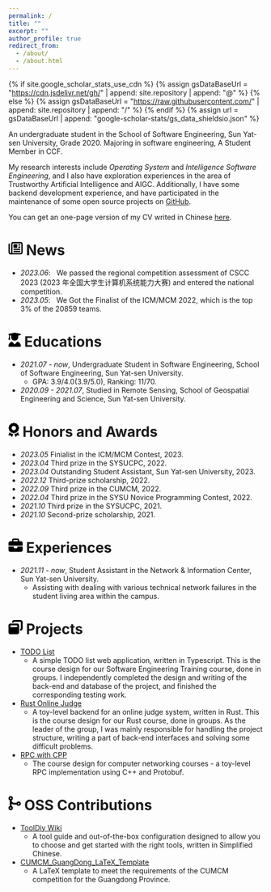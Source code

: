 ```yaml
---
permalink: /
title: ""
excerpt: ""
author_profile: true
redirect_from: 
  - /about/
  - /about.html
---
```


{% if site.google_scholar_stats_use_cdn %}
{% assign gsDataBaseUrl = "https://cdn.jsdelivr.net/gh/" | append: site.repository | append: "@" %}
{% else %}
{% assign gsDataBaseUrl = "https://raw.githubusercontent.com/" | append: site.repository | append: "/" %}
{% endif %}
{% assign url = gsDataBaseUrl | append: "google-scholar-stats/gs_data_shieldsio.json" %}

<span class='anchor' id='about-me'></span>

An undergraduate student in the School of Software Engineering, Sun Yat-sen University, Grade 2020. Majoring in software engineering, A Student Member in CCF.

My research interests include *Operating System* and *Intelligence Software Engineering*, and I also have exploration experiences in the area of Trustworthy Artificial Intelligence and AIGC. Additionally, I have some backend development experience, and have participated in the maintenance of some open source projects on <a href="https://github.com/NorthSecond/" target="_blank" rel="nofollow">GitHub</a>.

You can get an one-page version of my CV writed in Chinese <a href="./assets/pdf/杨翼飞_个人简历.pdf" target="_blank" rel="nofollow">here</a>.

# <svg xmlns="http://www.w3.org/2000/svg" height="1em" viewBox="0 0 512 512"><!--! Font Awesome Free 6.4.0 by @fontawesome - https://fontawesome.com License - https://fontawesome.com/license (Commercial License) Copyright 2023 Fonticons, Inc. --><path d="M168 80c-13.3 0-24 10.7-24 24V408c0 8.4-1.4 16.5-4.1 24H440c13.3 0 24-10.7 24-24V104c0-13.3-10.7-24-24-24H168zM72 480c-39.8 0-72-32.2-72-72V112C0 98.7 10.7 88 24 88s24 10.7 24 24V408c0 13.3 10.7 24 24 24s24-10.7 24-24V104c0-39.8 32.2-72 72-72H440c39.8 0 72 32.2 72 72V408c0 39.8-32.2 72-72 72H72zM176 136c0-13.3 10.7-24 24-24h96c13.3 0 24 10.7 24 24v80c0 13.3-10.7 24-24 24H200c-13.3 0-24-10.7-24-24V136zm200-24h32c13.3 0 24 10.7 24 24s-10.7 24-24 24H376c-13.3 0-24-10.7-24-24s10.7-24 24-24zm0 80h32c13.3 0 24 10.7 24 24s-10.7 24-24 24H376c-13.3 0-24-10.7-24-24s10.7-24 24-24zM200 272H408c13.3 0 24 10.7 24 24s-10.7 24-24 24H200c-13.3 0-24-10.7-24-24s10.7-24 24-24zm0 80H408c13.3 0 24 10.7 24 24s-10.7 24-24 24H200c-13.3 0-24-10.7-24-24s10.7-24 24-24z"/></svg> News

- *2023.06*: &nbsp; We passed the regional competition assessment of CSCC 2023 (2023 年全国大学生计算机系统能力大赛) and entered the national competition.
- *2023.05*: &nbsp; We Got the Finalist of the ICM/MCM 2022, which is the top 3% of the 20859 teams.

<!-- # 📝 Publications 

<div class='paper-box'><div class='paper-box-image'><div><div class="badge">CVPR 2016</div><img src='images/500x300.png' alt="sym" width="100%"></div></div>
<div class='paper-box-text' markdown="1">

[Deep Residual Learning for Image Recognition](https://openaccess.thecvf.com/content_cvpr_2016/papers/He_Deep_Residual_Learning_CVPR_2016_paper.pdf)

**Kaiming He**, Xiangyu Zhang, Shaoqing Ren, Jian Sun

[**Project**](https://scholar.google.com/citations?view_op=view_citation&hl=zh-CN&user=DhtAFkwAAAAJ&citation_for_view=DhtAFkwAAAAJ:ALROH1vI_8AC) <strong><span class='show_paper_citations' data='DhtAFkwAAAAJ:ALROH1vI_8AC'></span></strong>

- Lorem ipsum dolor sit amet, consectetur adipiscing elit. Vivamus ornare aliquet ipsum, ac tempus justo dapibus sit amet.
</div>
</div> -->

<!-- - [Lorem ipsum dolor sit amet, consectetur adipiscing elit. Vivamus ornare aliquet ipsum, ac tempus justo dapibus sit amet](https://github.com), A, B, C, **CVPR 2020** -->

# <svg xmlns="http://www.w3.org/2000/svg" height="1em" viewBox="0 0 448 512"><!--! Font Awesome Free 6.4.0 by @fontawesome - https://fontawesome.com License - https://fontawesome.com/license (Commercial License) Copyright 2023 Fonticons, Inc. --><path d="M219.3 .5c3.1-.6 6.3-.6 9.4 0l200 40C439.9 42.7 448 52.6 448 64s-8.1 21.3-19.3 23.5L352 102.9V160c0 70.7-57.3 128-128 128s-128-57.3-128-128V102.9L48 93.3v65.1l15.7 78.4c.9 4.7-.3 9.6-3.3 13.3s-7.6 5.9-12.4 5.9H16c-4.8 0-9.3-2.1-12.4-5.9s-4.3-8.6-3.3-13.3L16 158.4V86.6C6.5 83.3 0 74.3 0 64C0 52.6 8.1 42.7 19.3 40.5l200-40zM111.9 327.7c10.5-3.4 21.8 .4 29.4 8.5l71 75.5c6.3 6.7 17 6.7 23.3 0l71-75.5c7.6-8.1 18.9-11.9 29.4-8.5C401 348.6 448 409.4 448 481.3c0 17-13.8 30.7-30.7 30.7H30.7C13.8 512 0 498.2 0 481.3c0-71.9 47-132.7 111.9-153.6z"/></svg> Educations

- *2021.07 - now*, Undergraduate Student in Software Engineering, School of Software Engineering, Sun Yat-sen University.
  - GPA: 3.9/4.0(3.9/5.0), Ranking: 11/70.
- *2020.09 - 2021.07*, Studied in Remote Sensing, School of Geospatial Engineering and Science, Sun Yat-sen University.

# <svg xmlns="http://www.w3.org/2000/svg" height="1em" viewBox="0 0 384 512"><!--! Font Awesome Free 6.4.0 by @fontawesome - https://fontawesome.com License - https://fontawesome.com/license (Commercial License) Copyright 2023 Fonticons, Inc. --><path d="M173.8 5.5c11-7.3 25.4-7.3 36.4 0L228 17.2c6 3.9 13 5.8 20.1 5.4l21.3-1.3c13.2-.8 25.6 6.4 31.5 18.2l9.6 19.1c3.2 6.4 8.4 11.5 14.7 14.7L344.5 83c11.8 5.9 19 18.3 18.2 31.5l-1.3 21.3c-.4 7.1 1.5 14.2 5.4 20.1l11.8 17.8c7.3 11 7.3 25.4 0 36.4L366.8 228c-3.9 6-5.8 13-5.4 20.1l1.3 21.3c.8 13.2-6.4 25.6-18.2 31.5l-19.1 9.6c-6.4 3.2-11.5 8.4-14.7 14.7L301 344.5c-5.9 11.8-18.3 19-31.5 18.2l-21.3-1.3c-7.1-.4-14.2 1.5-20.1 5.4l-17.8 11.8c-11 7.3-25.4 7.3-36.4 0L156 366.8c-6-3.9-13-5.8-20.1-5.4l-21.3 1.3c-13.2 .8-25.6-6.4-31.5-18.2l-9.6-19.1c-3.2-6.4-8.4-11.5-14.7-14.7L39.5 301c-11.8-5.9-19-18.3-18.2-31.5l1.3-21.3c.4-7.1-1.5-14.2-5.4-20.1L5.5 210.2c-7.3-11-7.3-25.4 0-36.4L17.2 156c3.9-6 5.8-13 5.4-20.1l-1.3-21.3c-.8-13.2 6.4-25.6 18.2-31.5l19.1-9.6C65 70.2 70.2 65 73.4 58.6L83 39.5c5.9-11.8 18.3-19 31.5-18.2l21.3 1.3c7.1 .4 14.2-1.5 20.1-5.4L173.8 5.5zM272 192a80 80 0 1 0 -160 0 80 80 0 1 0 160 0zM1.3 441.8L44.4 339.3c.2 .1 .3 .2 .4 .4l9.6 19.1c11.7 23.2 36 37.3 62 35.8l21.3-1.3c.2 0 .5 0 .7 .2l17.8 11.8c5.1 3.3 10.5 5.9 16.1 7.7l-37.6 89.3c-2.3 5.5-7.4 9.2-13.3 9.7s-11.6-2.2-14.8-7.2L74.4 455.5l-56.1 8.3c-5.7 .8-11.4-1.5-15-6s-4.3-10.7-2.1-16zm248 60.4L211.7 413c5.6-1.8 11-4.3 16.1-7.7l17.8-11.8c.2-.1 .4-.2 .7-.2l21.3 1.3c26 1.5 50.3-12.6 62-35.8l9.6-19.1c.1-.2 .2-.3 .4-.4l43.2 102.5c2.2 5.3 1.4 11.4-2.1 16s-9.3 6.9-15 6l-56.1-8.3-32.2 49.2c-3.2 5-8.9 7.7-14.8 7.2s-11-4.3-13.3-9.7z"/></svg> Honors and Awards

- *2023.05* Finialist in the ICM/MCM Contest, 2023.
- *2023.04* Third prize in the SYSUCPC, 2022.
- *2023.04* Outstanding Student Assistant, Sun Yat-sen University, 2023.
- *2022.12* Third-prize scholarship, 2022.
- *2022.09* Third prize in the CUMCM, 2022.
- *2022.04* Third prize in the SYSU Novice Programming Contest, 2022.
- *2021.10* Third prize in the SYSUCPC, 2021.
- *2021.10* Second-prize scholarship, 2021.

<!-- <svg xmlns="http://www.w3.org/2000/svg" height="1em" viewBox="0 0 576 512"><path d="M565.6 36.2C572.1 40.7 576 48.1 576 56V392c0 10-6.2 18.9-15.5 22.4l-168 64c-5.2 2-10.9 2.1-16.1 .3L192.5 417.5l-160 61c-7.4 2.8-15.7 1.8-22.2-2.7S0 463.9 0 456V120c0-10 6.1-18.9 15.5-22.4l168-64c5.2-2 10.9-2.1 16.1-.3L383.5 94.5l160-61c7.4-2.8 15.7-1.8 22.2 2.7zM48 136.5V421.2l120-45.7V90.8L48 136.5zM360 422.7V137.3l-144-48V374.7l144 48zm48-1.5l120-45.7V90.8L408 136.5V421.2z"/></svg> -->
<!-- #  Invited Talks

- *2021.06*, Lorem ipsum dolor sit amet, consectetur adipiscing elit. Vivamus ornare aliquet ipsum, ac tempus justo dapibus sit amet. 
- *2021.03*, Lorem ipsum dolor sit amet, consectetur adipiscing elit. Vivamus ornare aliquet ipsum, ac tempus justo dapibus sit amet.  \| [\[video\]](https://github.com/) -->
<!-- 
<svg xmlns="http://www.w3.org/2000/svg" height="1em" viewBox="0 0 640 512"><path d="M128 32C92.7 32 64 60.7 64 96V352h64V96H512V352h64V96c0-35.3-28.7-64-64-64H128zM19.2 384C8.6 384 0 392.6 0 403.2C0 445.6 34.4 480 76.8 480H563.2c42.4 0 76.8-34.4 76.8-76.8c0-10.6-8.6-19.2-19.2-19.2H19.2z"/></svg> -->
<!-- #  Internships

- *2019.05 - 2020.02*, [Lorem](https://github.com/), China. -->

# <svg xmlns="http://www.w3.org/2000/svg" height="1em" viewBox="0 0 512 512"><!--! Font Awesome Free 6.4.0 by @fontawesome - https://fontawesome.com License - https://fontawesome.com/license (Commercial License) Copyright 2023 Fonticons, Inc. --><path d="M184 48H328c4.4 0 8 3.6 8 8V96H176V56c0-4.4 3.6-8 8-8zm-56 8V96H64C28.7 96 0 124.7 0 160v96H192 320 512V160c0-35.3-28.7-64-64-64H384V56c0-30.9-25.1-56-56-56H184c-30.9 0-56 25.1-56 56zM512 288H320v32c0 17.7-14.3 32-32 32H224c-17.7 0-32-14.3-32-32V288H0V416c0 35.3 28.7 64 64 64H448c35.3 0 64-28.7 64-64V288z"/></svg> Experiences

- *2021.11 - now*, Student Assistant in the Network & Information Center, Sun Yat-sen University.
  - Assisting with dealing with various technical network failures in the student living area within the campus.

# <svg xmlns="http://www.w3.org/2000/svg" height="1em" viewBox="0 0 512 512"><!--! Font Awesome Free 6.4.0 by @fontawesome - https://fontawesome.com License - https://fontawesome.com/license (Commercial License) Copyright 2023 Fonticons, Inc. --><path d="M432 64H208c-8.8 0-16 7.2-16 16V96H128V80c0-44.2 35.8-80 80-80H432c44.2 0 80 35.8 80 80V304c0 44.2-35.8 80-80 80H416V320h16c8.8 0 16-7.2 16-16V80c0-8.8-7.2-16-16-16zM0 192c0-35.3 28.7-64 64-64H320c35.3 0 64 28.7 64 64V448c0 35.3-28.7 64-64 64H64c-35.3 0-64-28.7-64-64V192zm64 32c0 17.7 14.3 32 32 32H288c17.7 0 32-14.3 32-32s-14.3-32-32-32H96c-17.7 0-32 14.3-32 32z"/></svg> Projects

- [TODO List](https://github.com/LeeAnnJ/Todo-list)
  - A simple TODO list web application, written in  Typescript. This is the course design for our Software Engineering Training course, done in groups. I independently completed the design and writing of the back-end and database of the project, and finished the corresponding testing work.
- [Rust Online Judge](https://github.com/NorthSecond/Rust-OnlineJudge)
  - A toy-level backend for an online judge system, written in Rust. This is the course design for our Rust course, done in groups. As the leader of the group, I was mainly responsible for handling the project structure, writing a part of back-end interfaces and solving some difficult problems.
- [RPC with CPP](https://github.com/NorthSecond/rpc-with-cpp)
  - The course design for computer networking courses - a toy-level RPC implementation using C++ and Protobuf.

# <svg xmlns="http://www.w3.org/2000/svg" height="1em" viewBox="0 0 448 512"><!--! Font Awesome Free 6.4.0 by @fontawesome - https://fontawesome.com License - https://fontawesome.com/license (Commercial License) Copyright 2023 Fonticons, Inc. --><path d="M80 56a24 24 0 1 1 0 48 24 24 0 1 1 0-48zm32.4 97.2c28-12.4 47.6-40.5 47.6-73.2c0-44.2-35.8-80-80-80S0 35.8 0 80c0 32.8 19.7 61 48 73.3V358.7C19.7 371 0 399.2 0 432c0 44.2 35.8 80 80 80s80-35.8 80-80c0-32.8-19.7-61-48-73.3V272c26.7 20.1 60 32 96 32h86.7c12.3 28.3 40.5 48 73.3 48c44.2 0 80-35.8 80-80s-35.8-80-80-80c-32.8 0-61 19.7-73.3 48H208c-49.9 0-91-38.1-95.6-86.8zM80 408a24 24 0 1 1 0 48 24 24 0 1 1 0-48zM344 272a24 24 0 1 1 48 0 24 24 0 1 1 -48 0z"/></svg> OSS Contributions

- [ToolDiy Wiki](https://github.com/cargo-youth/ToolDiy)
  - A tool guide and out-of-the-box configuration designed to allow you to choose and get started with the right tools, written in Simplified Chinese.
- [CUMCM_GuangDong_LaTeX_Template](https://github.com/NorthSecond/CUMCM_GuangDong_LaTeX_Template)
  - A LaTeX template to meet the requirements of the CUMCM competition for the Guangdong Province.
